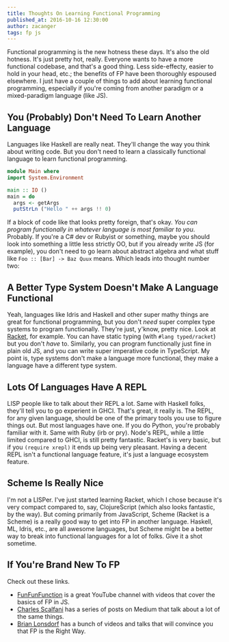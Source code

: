 ```yaml
---
title: Thoughts On Learning Functional Programming
published_at: 2016-10-16 12:30:00
author: zacanger
tags: fp js
---
```


Functional programming is the new hotness these days. It's also the old hotness.
It's just pretty hot, really. Everyone wants to have a more functional codebase,
and that's a good thing. Less side-effecty, easier to hold in your head, etc.;
the benefits of FP have been thoroughly espoused elsewhere. I just have a couple
of things to add about learning functional programming, especially if you're
coming from another paradigm or a mixed-paradigm language (like JS).

## You (Probably) Don't Need To Learn Another Language

Languages like Haskell are really neat. They'll change the way you think about
writing code. But you don't need to learn a classically functional language to
learn functional programming.

```haskell
module Main where
import System.Environment

main :: IO ()
main = do
  args <- getArgs
  putStrLn ("Hello " ++ args !! 0)
```

If a block of code like that looks pretty foreign, that's okay. _You can program
functionally in whatever language is most familiar to you_. Probably. If you're
a C# dev or Rubyist or something, maybe you should look into something a little
less strictly OO, but if you already write JS (for example), you don't need to
go learn about abstract algebra and what stuff like `Foo :: [Bar] -> Baz Quux`
means. Which leads into thought number two:

## A Better Type System Doesn't Make A Language Functional

Yeah, languages like Idris and Haskell and other super mathy things are great
for functional programming, but you don't _need_ super complex type systems to
program functionally. They're just, y'know, pretty nice. Look at
[Racket](https://racket-lang.org/), for example. You can have static typing
(with `#lang typed/racket`) but you don't _have_ to. Similarly, you can program
functionally just fine in plain old JS, and you can write super imperative code
in TypeScript. My point is, type systems don't make a language more functional,
they make a language have a different type system.

## Lots Of Languages Have A REPL

LISP people like to talk about their REPL a lot. Same with Haskell folks,
they'll tell you to go experient in GHCI. That's great, it really is. The REPL,
for any given language, should be one of the primary tools you use to figure
things out. But most languages have one. If you do Python, you're probably
familiar with it. Same with Ruby (irb or pry). Node's REPL, while a little
limited compared to GHCI, is still pretty fantastic. Racket's is very basic, but
if you `(require xrepl)` it ends up being very pleasant. Having a decent REPL
isn't a functional language feature, it's just a language ecosystem feature.

## Scheme Is Really Nice

I'm not a LISPer. I've just started learning Racket, which I chose because it's
very compact compared to, say, ClojureScript (which also looks fantastic, by the
way). But coming primarily from JavaScript, Scheme (Racket is a Scheme) is a
really good way to get into FP in another language. Haskell, ML, Idris, etc.,
are all awesome languages, but Scheme might be a better way to break into
functional languages for a lot of folks. Give it a shot sometime.

## If You're Brand New To FP

Check out these links.

* [FunFunFunction](https://www.youtube.com/channel/UCO1cgjhGzsSYb1rsB4bFe4Q) is
  a great YouTube channel with videos that cover the basics of FP in JS.
* [Charles Scalfani](https://medium.com/@cscalfani) has a series of posts on
  Medium that talk about a lot of the same things.
* [Brian Lonsdorf](https://www.youtube.com/channel/UCKjVLbSDoM-8-eEM7A30igA) has
  a bunch of videos and talks that will convince you that FP is the Right Way.
